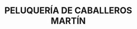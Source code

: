 ---
title: "PELUQUERÍA DE CABALLEROS MARTÍN"
url: /peal-de-becerro/peluqueria-de-caballeros-martin/
shop: peluquería
---